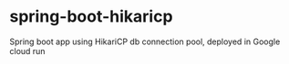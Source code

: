 # spring-boot-hikaricp
Spring boot app using HikariCP db connection pool, deployed in Google cloud run
